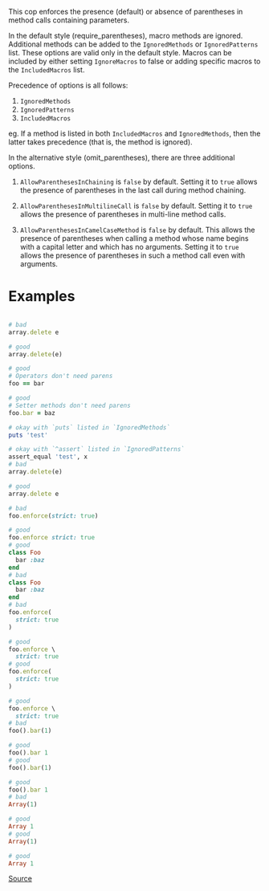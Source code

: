 
This cop enforces the presence (default) or absence of parentheses in
method calls containing parameters.

In the default style (require_parentheses), macro methods are ignored.
Additional methods can be added to the `IgnoredMethods`
or `IgnoredPatterns` list. These options are
valid only in the default style. Macros can be included by
either setting `IgnoreMacros` to false or adding specific macros to
the `IncludedMacros` list.

Precedence of options is all follows:

1. `IgnoredMethods`
2. `IgnoredPatterns`
3. `IncludedMacros`

eg. If a method is listed in both
`IncludedMacros` and `IgnoredMethods`, then the latter takes
precedence (that is, the method is ignored).

In the alternative style (omit_parentheses), there are three additional
options.

1. `AllowParenthesesInChaining` is `false` by default. Setting it to
   `true` allows the presence of parentheses in the last call during
   method chaining.

2. `AllowParenthesesInMultilineCall` is `false` by default. Setting it
    to `true` allows the presence of parentheses in multi-line method
    calls.

3. `AllowParenthesesInCamelCaseMethod` is `false` by default. This
    allows the presence of parentheses when calling a method whose name
    begins with a capital letter and which has no arguments. Setting it
    to `true` allows the presence of parentheses in such a method call
    even with arguments.

# Examples

```ruby

# bad
array.delete e

# good
array.delete(e)

# good
# Operators don't need parens
foo == bar

# good
# Setter methods don't need parens
foo.bar = baz

# okay with `puts` listed in `IgnoredMethods`
puts 'test'

# okay with `^assert` listed in `IgnoredPatterns`
assert_equal 'test', x
# bad
array.delete(e)

# good
array.delete e

# bad
foo.enforce(strict: true)

# good
foo.enforce strict: true
# good
class Foo
  bar :baz
end
# bad
class Foo
  bar :baz
end
# bad
foo.enforce(
  strict: true
)

# good
foo.enforce \
  strict: true
# good
foo.enforce(
  strict: true
)

# good
foo.enforce \
  strict: true
# bad
foo().bar(1)

# good
foo().bar 1
# good
foo().bar(1)

# good
foo().bar 1
# bad
Array(1)

# good
Array 1
# good
Array(1)

# good
Array 1
```

[Source](http://www.rubydoc.info/gems/rubocop/RuboCop/Cop/Style/MethodCallWithArgsParentheses)